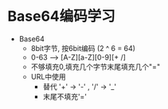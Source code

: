 # Base64编码学习
- Base64
  - 8bit字节, 按6bit编码 (2 ^ 6 = 64)
  - 0-63 --> [A-Z][a-Z][0-9][+ /]
  - 不够填充0,填充几个字节末尾填充几个"="
  - URL中使用
    - 替代 '+' -> '-' , '/' -> '_'
    - 末尾不填充'='